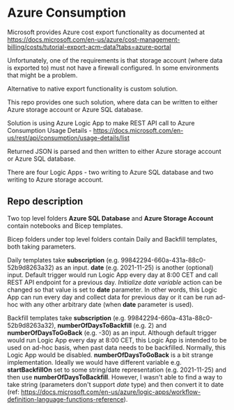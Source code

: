 # Azure Consumption

Microsoft provides Azure cost export functionality as documented at https://docs.microsoft.com/en-us/azure/cost-management-billing/costs/tutorial-export-acm-data?tabs=azure-portal

Unfortunately, one of the requirements is that storage account (where data is exported to) must not have a firewall configured. In some environments that might be a problem.

Alternative to native export functionality is custom solution.

This repo provides one such solution, where data can be written to either Azure storage account or Azure SQL database.

Solution is using Azure Logic App to make REST API call to Azure Consumption Usage Details - https://docs.microsoft.com/en-us/rest/api/consumption/usage-details/list

Returned JSON is parsed and then written to either Azure storage account or Azure SQL database.

There are four Logic Apps - two writing to Azure SQL database and two writing to Azure storage account.

## Repo description

Two top level folders **Azure SQL Database** and **Azure Storage Account** contain notebooks and Bicep templates.

Bicep folders under top level folders contain Daily and Backfill templates, both taking parameters.

Daily templates take **subscription** (e.g. 99842294-660a-431a-88c0-52b9d8263a32) as an input. **date** (e.g. 2021-11-25) is another (optional) input. Default trigger would run Logic App every day at 8:00 CET and call REST API endpoint for a previous day. *Initialize date variable* action can be changed so that value is set to **date** parameter. In other words, this Logic App can run every day and collect data for previous day or it can be run ad-hoc with any other arbitrary date (when **date** parameter is used).

Backfill templates take **subscription** (e.g. 99842294-660a-431a-88c0-52b9d8263a32), **numberOfDaysToBackfill** (e.g. 2) and **numberOfDaysToGoBack** (e.g. -30) as an input. Although default trigger would run Logic App every day at 8:00 CET, this Logic App is intended to be used on ad-hoc basis, when past data needs to be backfilled. Normally, this Logic App would be disabled. **numberOfDaysToGoBack** is a bit strange implementation. Ideally we would have different variable e.g. **startBackfillOn** set to some string/date representation (e.g. 2021-11-25) and then use **numberOfDaysToBackfill**. However, I wasn't able to find a way to take string (parameters don't support *date* type) and then convert it to date (ref: https://docs.microsoft.com/en-us/azure/logic-apps/workflow-definition-language-functions-reference).


